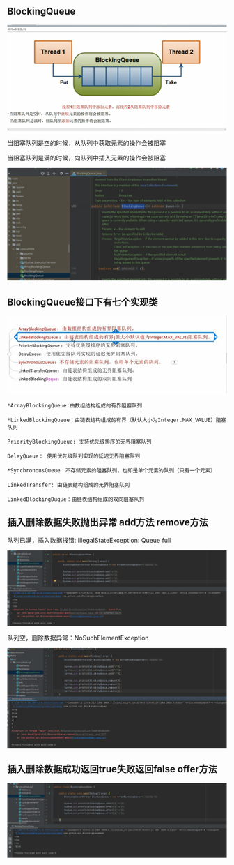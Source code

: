 BlockingQueue
---

![img_41.png](img_41.png)

当阻塞队列是空的时候，从队列中获取元素的操作会被阻塞

当阻塞队列是满的时候，向队列中插入元素的操作会被阻塞

![img_42.png](img_42.png)

BlockingQueue接口下有七个实现类
---

![img_43.png](img_43.png)

    *ArrayBlockingQueue:由数组结构组成的有界阻塞队列

    *LinkedBlockingQueue：由链表结构组成的有界（默认大小为Integer.MAX_VALUE）阻塞队列

    PriorityBlockingQueue: 支持优先级排序的无界阻塞队列

    DelayQueue： 使用优先级队列实现的延迟无界阻塞队列

    *SynchronousQueue：不存储元素的阻塞队列，也即是单个元素的队列（只有一个元素）

    LinkedTransfer: 由链表结构组成的无界阻塞队列

    LinkedBlockingDuque：由链表结构组成的双向阻塞队列

插入删除数据失败抛出异常 add方法 remove方法
---

队列已满，插入数据报错: IllegalStateException: Queue full

![img_44.png](img_44.png)

队列空，删除数据异常：NoSuchElementException

![img_45.png](img_45.png)

插入删除数据成功返回true失败返回false offer方法
---

![img_46.png](img_46.png)
